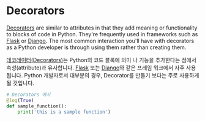 # Decorators

[Decorators](https://www.python.org/dev/peps/pep-0318/) are similar to attributes in that they add meaning or functionality to blocks of code in Python. They're frequently used in frameworks such as [Flask](http://flask.pocoo.org/) or [Django](https://www.djangoproject.com/). The most common interaction you'll have with decorators as a Python developer is through using them rather than creating them.

[데코레이터(Decorators)](https://www.python.org/dev/peps/pep-0318/)는 Python의 코드 블록에 의미 나 기능을 추가한다는 점에서 속성(attribute)과 유사합니다. [Flask](http://flask.pocoo.org/) 또는 [Django](https://www.djangoproject.com/)와 같은 프레임 워크에서 자주 사용됩니다. Python 개발자로서 대부분의 경우, Decorator를 만들기 보다는 주로 사용하게 될 것입니다.

``` python
# Decorators 예시
@log(True)
def sample_function():
    print('this is a sample function')
```
